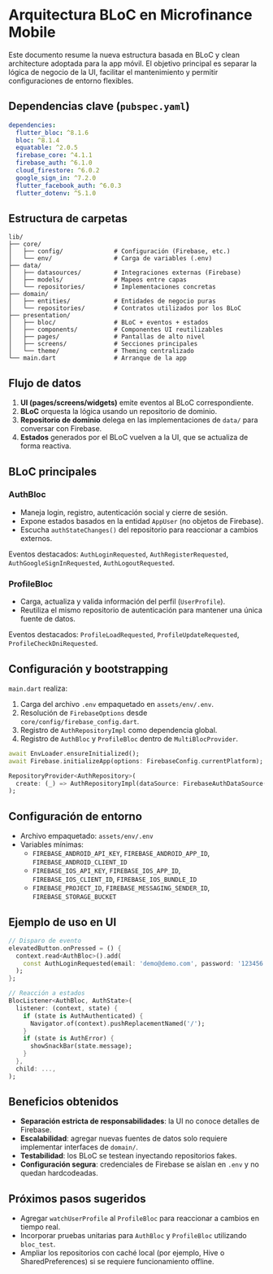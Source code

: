 # Arquitectura BLoC en Microfinance Mobile

Este documento resume la nueva estructura basada en BLoC y clean architecture adoptada para la app móvil. El objetivo principal es separar la lógica de negocio de la UI, facilitar el mantenimiento y permitir configuraciones de entorno flexibles.

## Dependencias clave (`pubspec.yaml`)

```yaml
dependencies:
  flutter_bloc: ^8.1.6
  bloc: ^8.1.4
  equatable: ^2.0.5
  firebase_core: ^4.1.1
  firebase_auth: ^6.1.0
  cloud_firestore: ^6.0.2
  google_sign_in: ^7.2.0
  flutter_facebook_auth: ^6.0.3
  flutter_dotenv: ^5.1.0
```

## Estructura de carpetas

```
lib/
├── core/
│   ├── config/              # Configuración (Firebase, etc.)
│   └── env/                 # Carga de variables (.env)
├── data/
│   ├── datasources/         # Integraciones externas (Firebase)
│   ├── models/              # Mapeos entre capas
│   └── repositories/        # Implementaciones concretas
├── domain/
│   ├── entities/            # Entidades de negocio puras
│   └── repositories/        # Contratos utilizados por los BLoC
├── presentation/
│   ├── bloc/                # BLoC + eventos + estados
│   ├── components/          # Componentes UI reutilizables
│   ├── pages/               # Pantallas de alto nivel
│   ├── screens/             # Secciones principales
│   └── theme/               # Theming centralizado
└── main.dart                # Arranque de la app
```

## Flujo de datos

1. **UI (pages/screens/widgets)** emite eventos al BLoC correspondiente.
2. **BLoC** orquesta la lógica usando un repositorio de dominio.
3. **Repositorio de dominio** delega en las implementaciones de `data/` para conversar con Firebase.
4. **Estados** generados por el BLoC vuelven a la UI, que se actualiza de forma reactiva.

## BLoC principales

### AuthBloc
- Maneja login, registro, autenticación social y cierre de sesión.
- Expone estados basados en la entidad `AppUser` (no objetos de Firebase).
- Escucha `authStateChanges()` del repositorio para reaccionar a cambios externos.

Eventos destacados: `AuthLoginRequested`, `AuthRegisterRequested`, `AuthGoogleSignInRequested`, `AuthLogoutRequested`.

### ProfileBloc
- Carga, actualiza y valida información del perfil (`UserProfile`).
- Reutiliza el mismo repositorio de autenticación para mantener una única fuente de datos.

Eventos destacados: `ProfileLoadRequested`, `ProfileUpdateRequested`, `ProfileCheckDniRequested`.

## Configuración y bootstrapping

`main.dart` realiza:

1. Carga del archivo `.env` empaquetado en `assets/env/.env`.
2. Resolución de `FirebaseOptions` desde `core/config/firebase_config.dart`.
3. Registro de `AuthRepositoryImpl` como dependencia global.
4. Registro de `AuthBloc` y `ProfileBloc` dentro de `MultiBlocProvider`.

```dart
await EnvLoader.ensureInitialized();
await Firebase.initializeApp(options: FirebaseConfig.currentPlatform);

RepositoryProvider<AuthRepository>(
  create: (_) => AuthRepositoryImpl(dataSource: FirebaseAuthDataSource()),
);
```

## Configuración de entorno

- Archivo empaquetado: `assets/env/.env`
- Variables mínimas:
  - `FIREBASE_ANDROID_API_KEY`, `FIREBASE_ANDROID_APP_ID`, `FIREBASE_ANDROID_CLIENT_ID`
  - `FIREBASE_IOS_API_KEY`, `FIREBASE_IOS_APP_ID`, `FIREBASE_IOS_CLIENT_ID`, `FIREBASE_IOS_BUNDLE_ID`
  - `FIREBASE_PROJECT_ID`, `FIREBASE_MESSAGING_SENDER_ID`, `FIREBASE_STORAGE_BUCKET`

## Ejemplo de uso en UI

```dart
// Disparo de evento
elevatedButton.onPressed = () {
  context.read<AuthBloc>().add(
    const AuthLoginRequested(email: 'demo@demo.com', password: '123456'),
  );
};

// Reacción a estados
BlocListener<AuthBloc, AuthState>(
  listener: (context, state) {
    if (state is AuthAuthenticated) {
      Navigator.of(context).pushReplacementNamed('/');
    }
    if (state is AuthError) {
      showSnackBar(state.message);
    }
  },
  child: ...,
);
```

## Beneficios obtenidos

- **Separación estricta de responsabilidades**: la UI no conoce detalles de Firebase.
- **Escalabilidad**: agregar nuevas fuentes de datos solo requiere implementar interfaces de `domain/`.
- **Testabilidad**: los BLoC se testean inyectando repositorios fakes.
- **Configuración segura**: credenciales de Firebase se aíslan en `.env` y no quedan hardcodeadas.

## Próximos pasos sugeridos

- Agregar `watchUserProfile` al `ProfileBloc` para reaccionar a cambios en tiempo real.
- Incorporar pruebas unitarias para `AuthBloc` y `ProfileBloc` utilizando `bloc_test`.
- Ampliar los repositorios con caché local (por ejemplo, Hive o SharedPreferences) si se requiere funcionamiento offline.
